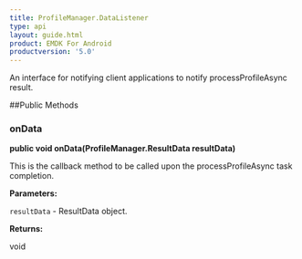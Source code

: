 ```yaml
---
title: ProfileManager.DataListener
type: api
layout: guide.html
product: EMDK For Android
productversion: '5.0'
---
```



An interface for notifying client applications to notify processProfileAsync result.
 
 

##Public Methods

### onData

**public void onData(ProfileManager.ResultData resultData)**

This is the callback method to be called upon the processProfileAsync task completion.

**Parameters:**

`resultData` - ResultData object.

**Returns:**

void


